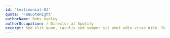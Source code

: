 ```yaml
---
id: 'testimonial-02'
quote: 'FaQuoteRight'
authorName: Bobs Hanley
authorOccupation: / Director at Spotify
excerpt: Sed elit quam, iaculis sed semper sit amet udin vitae nibh. Rubino staveuo at magna akal semper Fusce commodo molestie luctus. Lorem ipsum ulicon Dolor tusima olatiup.
---
```

